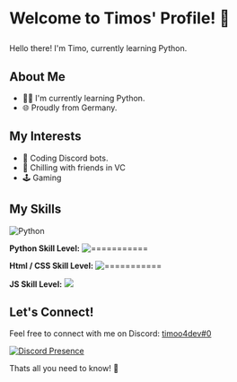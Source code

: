 # Welcome to Timos' Profile! 👋<p align="right">
Hello there! I'm Timo, currently learning Python.

## About Me
- 👨‍💻 I'm currently learning Python.
- 🌐 Proudly from Germany.

## My Interests
- 🤖 Coding Discord bots.
- 🎤 Chilling with friends in VC
- 🕹️ Gaming
  
## My Skills
![Python](https://img.shields.io/badge/Python-3670A0?style=for-the-badge&logo=python&logoColor=white)

**Python Skill Level:** ![===========](https://progress-bar.dev/100/)

**Html / CSS Skill Level:** ![===========](https://progress-bar.dev/100/)

**JS Skill Level:** ![](https://progress-bar.dev/0/)

## Let's Connect!
Feel free to connect with me on Discord: [timoo4dev#0](https://discord.com/users/1078242409495932969)

[![Discord Presence](https://lanyard.cnrad.dev/api/1078242409495932969)](https://discord.com/users/1078242409495932969)

Thats all you need to know! 🚀
